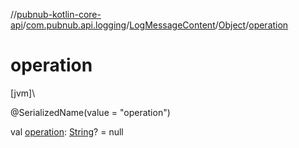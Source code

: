 //[pubnub-kotlin-core-api](../../../../index.md)/[com.pubnub.api.logging](../../index.md)/[LogMessageContent](../index.md)/[Object](index.md)/[operation](operation.md)

# operation

[jvm]\

@SerializedName(value = &quot;operation&quot;)

val [operation](operation.md): [String](https://kotlinlang.org/api/core/kotlin-stdlib/kotlin/-string/index.html)? = null
